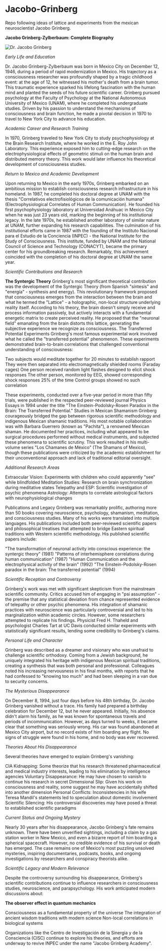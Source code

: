 # Jacobo-Grinberg
Repo following ideas of lattice and experiments from  the mexican neuroscientist Jacobo Grinberg. 

**Jacobo Grinberg-Zylberbaum: Complete Biography**  

![Dr. Jacobo Grinberg](images/profile/jacobo.jpg "Dr. Jacobo Grinberg-Zylberbaum")

_Early Life and Education_

Dr. Jacobo Grinberg-Zylberbaum was born in Mexico City on December 12, 1946, during a period of rapid modernization in Mexico. His trajectory as a consciousness researcher was profoundly shaped by a tragic childhood event: at the age of 12, he witnessed his mother's death from a brain tumor. This traumatic experience sparked his lifelong fascination with the human mind and planted the seeds of his future scientific career.
Grinberg pursued psychology at the Faculty of Psychology at the National Autonomous University of Mexico (UNAM), where he completed his undergraduate studies. Driven by his passion to understand the mechanisms of consciousness and brain function, he made a pivotal decision in 1970 to travel to New York City to advance his education.

_Academic Career and Research Training_  

In 1970, Grinberg traveled to New York City to study psychophysiology at the Brain Research Institute, where he worked in the E. Roy John Laboratory. This experience exposed him to cutting-edge research on the electrophysiological effects of geometric stimuli on the human brain and distributed memory theory. This work would later influence his theoretical development of consciousness studies.

_Return to Mexico and Academic Development_  

Upon returning to Mexico in the early 1970s, Grinberg embarked on an ambitious mission to establish consciousness research infrastructure in his homeland. In 1987, he completed his doctoral degree at UNAM with the thesis "Correlativos electrofisiológicos de la comunicación humana" (Electrophysiological Correlates of Human Communication). He founded his first psychophysiology laboratory at Universidad Anáhuac in Mexico City when he was just 23 years old, marking the beginning of his institutional legacy.
In the late 1970s, he established another laboratory of similar nature at UNAM, further expanding his research capabilities. The culmination of his institutional efforts came in 1987 with the founding of the Instituto Nacional para el Estudio de la Conciencia (INPEC) - the National Institute for the Study of Consciousness. This institute, funded by UNAM and the National Council of Science and Technology (CONACYT), became the primary center for his groundbreaking research. Remarkably, this achievement coincided with the completion of his doctoral degree at UNAM the same year.

_Scientific Contributions and Research_  

**The Syntergic Theory**
Grinberg's most significant theoretical contribution was the development of the Syntergic Theory (from Spanish "síntesis" and "energía" - synthesis and energy). This revolutionary framework proposed that consciousness emerges from the interaction between the brain and what he termed the "Lattice" - a holographic, non-local structure underlying reality itself.
According to his theory, the brain doesn't simply receive and process information passively, but actively interacts with a fundamental energetic matrix to create perceived reality. He proposed that the "neuronal field" emanating from the brain distorts this lattice, generating the subjective experience we recognize as consciousness.
The Transferred Potential Experiments
Grinberg's most famous experimental work involved what he called the "transferred potential" phenomenon. These experiments demonstrated brain-to-brain correlations that challenged conventional understanding of consciousness:

Two subjects would meditate together for 20 minutes to establish rapport
They were then separated into electromagnetically shielded rooms (Faraday cages)
One person received random light flashes designed to elicit shock responses
The other person, monitored by EEG, showed corresponding shock responses 25% of the time
Control groups showed no such correlation

These experiments, conducted over a five-year period in more than fifty trials, were published in the respected peer-reviewed journal Physics Essays in 1994 under the title "The Einstein-Podolsky-Rosen Paradox in the Brain: The Transferred Potential."
Studies in Mexican Shamanism
Grinberg courageously bridged the gap between rigorous scientific methodology and indigenous Mexican shamanic traditions. His most notable collaboration was with Barbara Guerrero (known as "Pachita"), a renowned Mexican shaman. He documented her practices, including what appeared to be surgical procedures performed without medical instruments, and subjected these phenomena to scientific scrutiny.
This work resulted in his multi-volume series "Los Chamanes de México" (The Shamans of Mexico), though these publications were criticized by the academic establishment for their unconventional approach and lack of traditional editorial oversight.

_Additional Research Areas_  

Extraocular Vision: Experiments with children who could apparently "see" while blindfolded
Meditation Studies: Research on brain synchronization during meditative states
Telepathy and ESP: Scientific investigation of psychic phenomena
Astrology: Attempts to correlate astrological factors with neurophysiological changes

Publications and Legacy
Grinberg was remarkably prolific, authoring more than 50 books covering neuroscience, psychology, shamanism, meditation, and consciousness studies. Many of his works were translated into multiple languages. His publications included both peer-reviewed scientific papers and philosophical treatises that attempted to bridge Eastern spiritual traditions with Western scientific methodology.
His published scientific papers include:

"The transformation of neuronal activity into conscious experience: the syntergic theory" (1981)
"Patterns of interhemisphere correlations during human communication" (1987)
"Human Communication and the electrophysical activity of the brain" (1992)
"The Einstein-Podolsky-Rosen paradox in the brain: The transferred potential" (1994)

_Scientific Reception and Controversy_  

Grinberg's work was met with significant skepticism from the mainstream scientific community. Critics accused him of engaging in "psi assumption" - the premise that any statistical deviation from chance represented evidence of telepathy or other psychic phenomena. His integration of shamanic practices with neuroscience was particularly controversial and led to his marginalization within academic circles.
However, some researchers attempted to replicate his findings. Physicist Fred H. Thaheld and psychologist Charles Tart at UC Davis conducted similar experiments with statistically significant results, lending some credibility to Grinberg's claims.

_Personal Life and Character_  

Grinberg was described as a dreamer and visionary who was unafraid to challenge scientific orthodoxy. Coming from a Jewish background, he uniquely integrated his heritage with indigenous Mexican spiritual traditions, creating a synthesis that was both personal and professional.
Colleagues noted his increasing nervousness in his final months, with reports that he had confessed to "knowing too much" and had been sleeping in a van due to security concerns.

_The Mysterious Disappearance_  

On December 8, 1994, just four days before his 48th birthday, Dr. Jacobo Grinberg vanished without a trace. His family had prepared a birthday celebration for December 12, but he never appeared. Initially, his absence didn't alarm his family, as he was known for spontaneous travels and periods of incommunication.
However, as days turned to weeks, it became clear that something was seriously wrong. His car was found abandoned at Mexico City airport, but no record exists of him boarding any flight. No signs of struggle were found in his home, and no body was ever recovered.

_Theories About His Disappearance_  

Several theories have emerged to explain Grinberg's vanishing:

CIA Kidnapping: Some theorize that his research threatened pharmaceutical and medical industry interests, leading to his elimination by intelligence agencies
Voluntary Disappearance: He may have chosen to vanish to continue his research in secret
Dimensional Slip: Given his work on consciousness and reality, some suggest he may have accidentally shifted into another dimension
Personal Conflicts: Inconsistencies in his wife Teresa Mandil's statements led to speculation about domestic involvement
Scientific Silencing: His controversial discoveries may have posed a threat to established scientific paradigms

_Current Status and Ongoing Mystery_

Nearly 30 years after his disappearance, Jacobo Grinberg's fate remains unknown. There have been unverified sightings, including a claim by a gas station worker in New Mexico, and even a bizarre report of him boarding a spherical spacecraft. However, no credible evidence of his survival or death has emerged.
The case remains one of Mexico's most puzzling unsolved mysteries, inspiring documentaries, podcasts, books, and ongoing investigations by researchers and conspiracy theorists alike.

_Scientific Legacy and Modern Relevance_  

Despite the controversy surrounding his disappearance, Grinberg's scientific contributions continue to influence researchers in consciousness studies, neuroscience, and parapsychology. His work anticipated modern discussions about:

**The observer effect in quantum mechanics**  

Consciousness as a fundamental property of the universe
The integration of ancient wisdom traditions with modern science
Non-local correlations in biological systems

Organizations like the Centro de Investigación de la Sinergia y de la Consciencia (CISC) continue to explore his theories, and efforts are underway to revive INPEC under the name "Jacobo Grinberg Academy".
